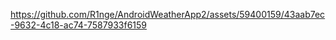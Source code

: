 

https://github.com/R1nge/AndroidWeatherApp2/assets/59400159/43aab7ec-9632-4c18-ac74-7587933f6159

